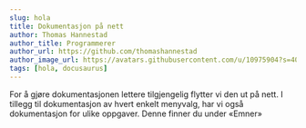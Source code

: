 ```yaml
---
slug: hola
title: Dokumentasjon på nett
author: Thomas Hannestad
author_title: Programmerer
author_url: https://github.com/thomashannestad
author_image_url: https://avatars.githubusercontent.com/u/10975904?s=400&u=3da50813df75e4f3afb48e241aba5457756c51a7&v=4
tags: [hola, docusaurus]
---
```


For å gjøre dokumentasjonen lettere tilgjengelig flytter vi den ut på nett. I tillegg til dokumentasjon av hvert enkelt menyvalg, har vi også dokumentasjon for ulike oppgaver. Denne finner du under «Emner»
